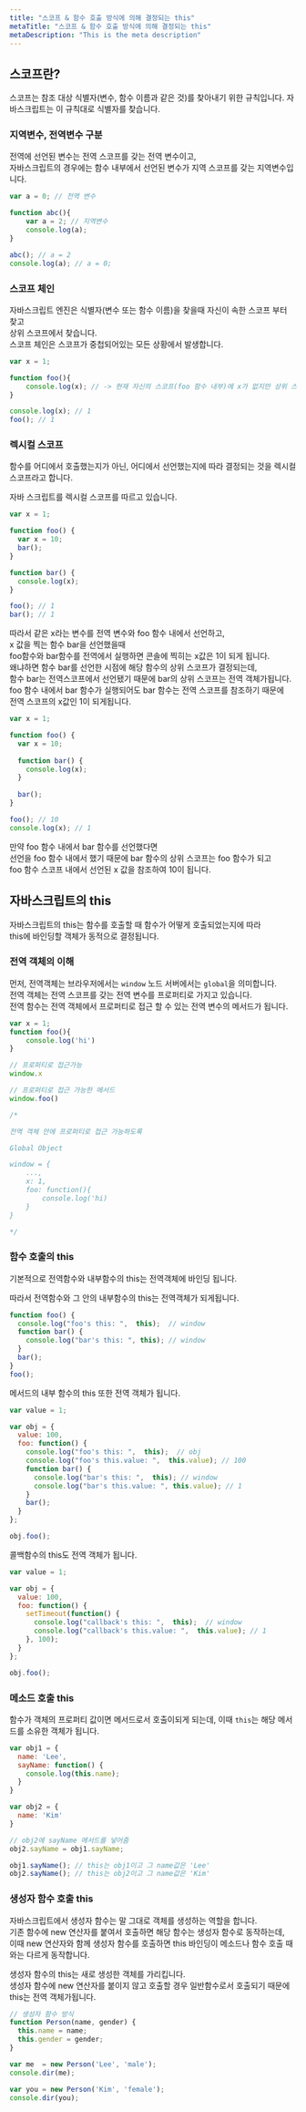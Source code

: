 ```yaml
---
title: "스코프 & 함수 호출 방식에 의해 결정되는 this"
metaTitle: "스코프 & 함수 호출 방식에 의해 결정되는 this"
metaDescription: "This is the meta description"
---
```


## 스코프란?
스코프는 참조 대상 식별자(변수, 함수 이름과 같은 것)를 찾아내기 위한 규칙입니다.   자바스크립트는 이 규칙대로 식별자를 찾습니다.

### 지역변수, 전역변수 구분

전역에 선언된 변수는 전역 스코프를 갖는 전역 변수이고,  
자바스크립트의 경우에는 함수 내부에서 선언된 변수가 지역 스코프를 갖는 지역변수입니다.

```js
var a = 0; // 전역 변수

function abc(){
    var a = 2; // 지역변수
    console.log(a);
}

abc(); // a = 2
console.log(a); // a = 0;
```

### 스코프 체인

자바스크립트 엔진은 식별자(변수 또는 함수 이름)을 찾을때 자신이 속한 스코프 부터 찾고  
상위 스코프에서 찾습니다.  
스코프 체인은 스코프가 중첩되어있는 모든 상황에서 발생합니다.

```js
var x = 1;

function foo(){
    console.log(x); // -> 현재 자신의 스코프(foo 함수 내부)에 x가 없지만 상위 스코프인 전역에서 x를 찾는다.
}

console.log(x); // 1
foo(); // 1
```

### 렉시컬 스코프

함수를 어디에서 호출했는지가 아닌, 어디에서 선언했는지에 따라 결정되는 것을 렉시컬 스코프라고 합니다.  

자바 스크립트를 렉시컬 스코프를 따르고 있습니다.  

```js
var x = 1;

function foo() {
  var x = 10;
  bar();
}

function bar() {
  console.log(x);
}

foo(); // 1
bar(); // 1
```
  
따라서 같은 x라는 변수를 전역 변수와 foo 함수 내에서 선언하고,  
x 값을 찍는 함수 bar을 선언했을때  
foo함수와 bar함수를 전역에서 실행하면 콘솔에 찍히는 x값은 1이 되게 됩니다.  
왜냐하면 함수 bar를 선언한 시점에 해당 함수의 상위 스코프가 결정되는데,  
함수 bar는 전역스코프에서 선언됐기 때문에 bar의 상위 스코프는 전역 객체가됩니다.  
foo 함수 내에서 bar 함수가 실행되어도 bar 함수는 전역 스코프를 참조하기 때문에  
전역 스코프의 x값인 1이 되게됩니다.  
  

```js
var x = 1;

function foo() {
  var x = 10;
  
  function bar() {
    console.log(x);
  }
  
  bar();
}

foo(); // 10
console.log(x); // 1
```

만약 foo 함수 내에서 bar 함수를 선언했다면  
선언을 foo 함수 내에서 했기 때문에 bar 함수의 상위 스코프는 foo 함수가 되고  
foo 함수 스코프 내에서 선언된 x 값을 참조하여 10이 됩니다.

## 자바스크립트의 this

자바스크립트의 this는 함수를 호출할 때 함수가 어떻게 호출되었는지에 따라  
this에 바인딩할 객체가 동적으로 결정됩니다.  

### 전역 객체의 이해

먼저, 전역객체는 브라우저에서는 `window` 노드 서버에서는 `global`을 의미합니다.  
전역 객체는 전역 스코프를 갖는 전역 변수를 프로퍼티로 가지고 있습니다.  
전역 함수는 전역 객체에서 프로퍼티로 접근 할 수 있는 전역 변수의 메서드가 됩니다.  

```js
var x = 1;
function foo(){
    console.log('hi')
}

// 프로퍼티로 접근가능
window.x

// 프로퍼티로 접근 가능한 메서드
window.foo()

/*

전역 객체 안에 프로퍼티로 접근 가능하도록

Global Object

window = {
    ...,
    x: 1,
    foo: function(){
        console.log('hi)
    }        
}

*/
```

### 함수 호출의 this

기본적으로 전역함수와 내부함수의 this는 전역객체에 바인딩 됩니다.  

따라서 전역함수와 그 안의 내부함수의 this는 전역객체가 되게됩니다.  
```js
function foo() {
  console.log("foo's this: ",  this);  // window
  function bar() {
    console.log("bar's this: ", this); // window
  }
  bar();
}
foo();

```

메서드의 내부 함수의 this 또한 전역 객체가 됩니다.  
```js
var value = 1;

var obj = {
  value: 100,
  foo: function() {
    console.log("foo's this: ",  this);  // obj
    console.log("foo's this.value: ",  this.value); // 100
    function bar() {
      console.log("bar's this: ",  this); // window
      console.log("bar's this.value: ", this.value); // 1
    }
    bar();
  }
};

obj.foo();
```

콜백함수의 this도 전역 객체가 됩니다.  
```js
var value = 1;

var obj = {
  value: 100,
  foo: function() {
    setTimeout(function() {
      console.log("callback's this: ",  this);  // window
      console.log("callback's this.value: ",  this.value); // 1
    }, 100);
  }
};

obj.foo();
```

### 메소드 호출 this

함수가 객체의 프로퍼티 값이면 메서드로서 호출이되게 되는데, 이때 `this`는 해당 메서드를 소유한 객체가 됩니다.  

```js
var obj1 = {
  name: 'Lee',
  sayName: function() {
    console.log(this.name);
  }
}

var obj2 = {
  name: 'Kim'
}

// obj2에 sayName 메서드를 넣어줌
obj2.sayName = obj1.sayName;

obj1.sayName(); // this는 obj1이고 그 name값은 'Lee'
obj2.sayName(); // this는 obj2이고 그 name값은 'Kim'
```


### 생성자 함수 호출 this

자바스크립트에서 생성자 함수는 말 그대로 객체를 생성하는 역할을 합니다.  
기존 함수에 new 연산자를 붙여서 호출하면 해당 함수는 생성자 함수로 동작하는데,  
이때 new 연산자와 함께 생성자 함수를 호출하면 this 바인딩이 메소드나 함수 호출 때와는 다르게 동작합니다.  

생성자 함수의 this는 새로 생성한 객체를 가리킵니다.  
생성자 함수에 new 연산자를 붙이지 않고 호출할 경우 일반함수로서 호출되기 때문에 this는 전역 객체가됩니다.  

```js
// 생성자 함수 방식
function Person(name, gender) {
  this.name = name;
  this.gender = gender;
}

var me  = new Person('Lee', 'male');
console.dir(me);

var you = new Person('Kim', 'female');
console.dir(you);
```
